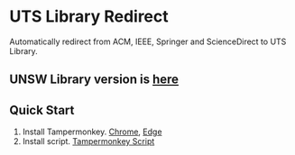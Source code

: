 # UTS Library Redirect
Automatically redirect from ACM, IEEE, Springer and ScienceDirect to UTS Library.

## UNSW Library version is [here](https://github.com/yujianke100/University-Library-Redirect/tree/UNSW)

## Quick Start
1. Install Tampermonkey. [Chrome](https://chrome.google.com/webstore/detail/tampermonkey/dhdgffkkebhmkfjojejmpbldmpobfkfo), [Edge](https://microsoftedge.microsoft.com/addons/detail/tampermonkey/iikmkjmpaadaobahmlepeloendndfphd)
2. Install script. [Tampermonkey Script](https://greasyfork.org/zh-CN/scripts/477471-uts-library-redirect)
